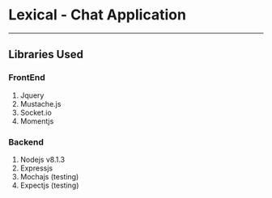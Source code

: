 # Lexical - Chat Application
___

## Libraries Used

### FrontEnd
1. Jquery
2. Mustache.js 
2. Socket.io
3. Momentjs

### Backend
1. Nodejs v8.1.3
2. Expressjs
3. Mochajs (testing)
4. Expectjs (testing) 

